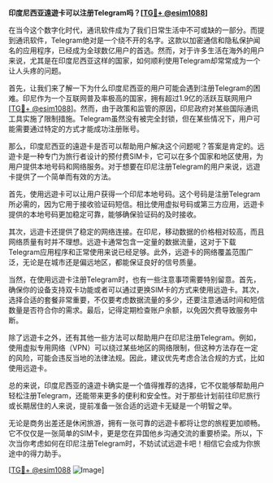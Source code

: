 **印度尼西亚遠遊卡可以注册Telegram吗？[[TG💪+ @esim1088](https://t.me/s/esim1088)]**

在当今这个数字化时代，通讯软件成为了我们日常生活中不可或缺的一部分。而提到通讯软件，Telegram绝对是一个绕不开的名字。这款以加密通信和隐私保护闻名的应用程序，已经成为全球数亿用户的首选。然而，对于许多生活在海外的用户来说，尤其是在印度尼西亚这样的国家，如何顺利使用Telegram却常常成为一个让人头疼的问题。

首先，让我们来了解一下为什么印度尼西亚的用户可能会遇到注册Telegram的困难。印尼作为一个互联网普及率极高的国家，拥有超过1.9亿的活跃互联网用户[[TG💪+ @esim1088](https://t.me/s/esim1088)]。然而，由于政策和监管的原因，印尼政府对某些国际通讯工具实施了限制措施。Telegram虽然没有被完全封锁，但在某些情况下，用户可能需要通过特定的方式才能成功注册账号。

那么，印度尼西亚的遠遊卡是否可以帮助用户解决这个问题呢？答案是肯定的。远遊卡是一种专门为旅行者设计的预付费SIM卡，它可以在多个国家和地区使用，为用户提供本地号码和网络服务。对于想要在印尼注册Telegram的用户来说，远遊卡提供了一个简单而有效的方法。

首先，使用远遊卡可以让用户获得一个印尼本地号码。这个号码是注册Telegram所必需的，因为它用于接收验证码短信。相比使用虚拟号码或第三方应用，远遊卡提供的本地号码更加稳定可靠，能够确保验证码的及时接收。

其次，远遊卡还提供了稳定的网络连接。在印尼，移动数据的价格相对较高，而且网络质量有时并不理想。远遊卡通常包含一定量的数据流量，这对于下载Telegram应用程序和正常使用来说已经足够。此外，远遊卡的网络覆盖范围广泛，无论是在城市还是偏远地区，都能保证良好的信号质量。

当然，在使用远遊卡注册Telegram时，也有一些注意事项需要特别留意。首先，确保你的设备支持双卡功能或者可以通过更换SIM卡的方式来使用远遊卡。其次，选择合适的套餐非常重要，不仅要考虑数据流量的多少，还要注意通话时间和短信数量是否符合你的需求。最后，记得定期检查账户余额，以免因欠费导致服务中断。

除了远遊卡之外，还有其他一些方法可以帮助用户在印尼注册Telegram。例如，使用虚拟专用网络（VPN）可以绕过某些地区的网络限制，但这种方法存在一定的风险，可能会违反当地的法律法规。因此，建议优先考虑合法合规的方式，比如使用远遊卡。

总的来说，印度尼西亚的遠遊卡确实是一个值得推荐的选择，它不仅能够帮助用户轻松注册Telegram，还能带来更多的便利和安全性。对于那些计划前往印尼旅行或长期居住的人来说，提前准备一张合适的远遊卡无疑是一个明智之举。

无论是商务出差还是休闲旅游，拥有一张可靠的远遊卡都将让您的旅程更加顺畅。它不仅仅是一张简单的SIM卡，更是您在异国他乡沟通交流的重要桥梁。所以，下次当你考虑如何在印尼注册Telegram时，不妨试试远遊卡吧！相信它会成为你旅途中的得力助手。

[[TG💪+ @esim1088](https://t.me/s/esim1088) ![Image](https://i.postimg.cc/4NQfJmqS/Snipaste-2025-05-13-00-14-12.png)]